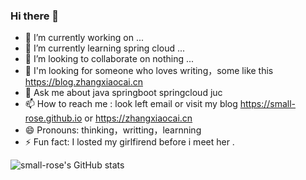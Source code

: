 ### Hi there 👋

<!--
**small-rose/small-rose** is a ✨ _special_ ✨ repository because its `README.md` (this file) appears on your GitHub profile.

Here are some ideas to get you started:
-->

- 🔭 I’m currently working on ...
- 🌱 I’m currently learning spring cloud ...
- 👯 I’m looking to collaborate on nothing ...
- 🤔 I'm looking for someone who loves writing，some like this https://blog.zhangxiaocai.cn
- 💬 Ask me about java springboot springcloud juc
- 📫 How to reach me : look left email or visit my blog https://small-rose.github.io or https://zhangxiaocai.cn 
- 😄 Pronouns: thinking，writting，learnning
- ⚡ Fun fact: I losted my girlfirend before i meet her .

![small-rose's GitHub stats](https://github-readme-stats.vercel.app/api?username=small-rose&show_icons=true&theme=radical)
